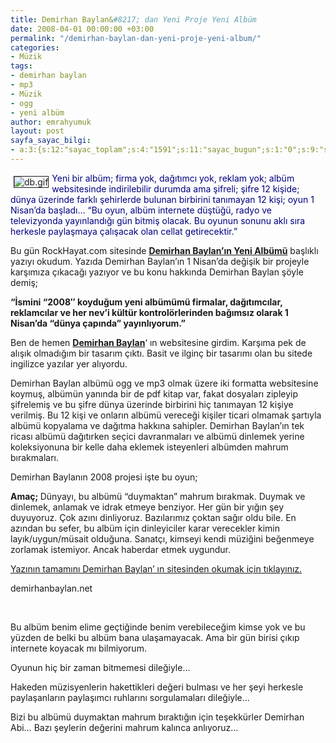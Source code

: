 ```yaml
---
title: Demirhan Baylan&#8217; dan Yeni Proje Yeni Albüm
date: 2008-04-01 00:00:00 +03:00
permalink: "/demirhan-baylan-dan-yeni-proje-yeni-album/"
categories:
- Müzik
tags:
- demirhan baylan
- mp3
- Müzik
- ogg
- yeni albüm
author: emrahyumuk
layout: post
sayfa_sayac_bilgi:
- a:3:{s:12:"sayac_toplam";s:4:"1591";s:11:"sayac_bugun";s:1:"0";s:9:"son_okuma";s:10:"1364745126";}
---
```


<img src="http://www.emrahyumuk.com/blog/wp-content/uploads/db.gif" alt="db.gif" align="left" border="1" hspace="5" vspace="5" /><font color="#000080">Yeni bir albüm; firma yok, dağıtımcı yok, reklam yok; albüm websitesinde indirilebilir durumda ama şifreli; şifre 12 kişide; dünya üzerinde farklı şehirlerde bulunan birbirini tanımayan 12 kişi; oyun 1 Nisan&#8217;da başladı&#8230; &#8220;Bu oyun, albüm internete düştüğü, radyo ve televizyonda yayınlandığı gün bitmiş olacak. Bu oyunun sonunu aklı sıra herkesle paylaşmaya çalışacak olan cellat getirecektir.&#8221;</font>

Bu gün RockHayat.com sitesinde <a href="http://www.rockhayat.com/haberoku205/" target="_blank"><strong>Demirhan Baylan&#8217;ın Yeni Albümü</strong></a> başlıklı yazıyı okudum. Yazıda Demirhan Baylan&#8217;ın 1 Nisan&#8217;da değişik bir projeyle karşımıza çıkacağı yazıyor ve <font class="swb">bu konu hakkında Demirhan Baylan şöyle demiş;</font>

<!--more-->

<font class="swb"><strong>&#8220;İsmini &#8220;2008&#8243; koyduğum yeni albümümü firmalar, dağıtımcılar, reklamcılar ve her nev&#8217;i kültür kontrolörlerinden bağımsız olarak 1 Nisan&#8217;da &#8220;dünya çapında&#8221; yayınlıyorum.&#8221;</strong></font>

Ben de hemen **<a href="http://www.demirhanbaylan.net" target="_blank">Demirhan Baylan</a>**&#8216; ın websitesine girdim. Karşıma pek de alışık olmadığım bir tasarım çıktı. Basit ve ilginç bir tasarımı olan bu sitede ingilizce yazılar yer alıyordu.

Demirhan Baylan albümü ogg ve mp3 olmak üzere iki formatta websitesine koymuş, albümün yanında bir de pdf kitap var, fakat dosyaları zipleyip şifrelemiş ve bu şifre dünya üzerinde birbirini hiç tanımayan 12 kişiye verilmiş. Bu 12 kişi ve onların albümü vereceği kişiler ticari olmamak şartıyla albümü kopyalama ve dağıtma hakkına sahipler. Demirhan Baylan&#8217;ın tek ricası albümü dağıtırken seçici davranmaları ve albümü dinlemek yerine koleksiyonuna bir kelle daha eklemek isteyenleri albümden mahrum bırakmaları.

<p class="MsoNormal">
  Demirhan Baylanın 2008 projesi işte bu oyun;
</p>

<p class="MsoNormal">
  <strong>Amaç; </strong>Dünyayı, bu albümü &#8220;duymaktan&#8221; mahrum bırakmak. Duymak ve dinlemek, anlamak ve idrak etmeye benziyor. Her gün bir yığın şey duyuyoruz. Çok azını dinliyoruz. Bazılarımız çoktan sağır oldu bile. En azından bu sefer, bu albüm için dinleyiciler karar verecekler kimin layık/uygun/müsait olduğuna. Sanatçı, kimseyi kendi müziğini beğenmeye zorlamak istemiyor. Ancak haberdar etmek uygundur.
</p>

<p class="MsoNormal">
  <a href="http://www.demirhanbaylan.net/doc_in_turkish.htm" target="_blank">Yazının tamamını Demirhan Baylan&#8217; ın sitesinden okumak için tıklayınız.</a>
</p>

<p class="MsoNormal">
  demirhanbaylan.net
</p>

<p class="MsoNormal">
  &nbsp;
</p>

<p class="MsoNormal">
  Bu albüm benim elime geçtiğinde benim verebileceğim kimse yok ve bu yüzden de belki bu albüm bana ulaşamayacak. Ama bir gün birisi çıkıp internete koyacak mı bilmiyorum.
</p>

<p class="MsoNormal">
  Oyunun hiç bir zaman bitmemesi dileğiyle&#8230;
</p>

<p class="MsoNormal">
  Hakeden müzisyenlerin hakettikleri değeri bulması ve her şeyi herkesle paylaşanların paylaşımcı ruhlarını sorgulamaları dileğiyle&#8230;
</p>

<p class="MsoNormal">
  Bizi bu albümü duymaktan mahrum bıraktığın için teşekkürler Demirhan Abi&#8230; Bazı şeylerin değerini mahrum kalınca anlıyoruz&#8230;
</p>

<p class="MsoNormal">
  &nbsp;
</p>

<p class="MsoNormal">
  &nbsp;
</p>

<p class="MsoNormal">
  &nbsp;
</p>

<p class="MsoNormal">
  &nbsp;
</p>